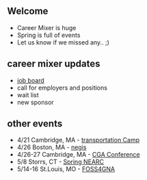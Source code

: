 ## Welcome

- Career Mixer is huge
- Spring is full of events
- Let us know if we missed any.. ;)

## career mixer updates

-   [job board](http://avidgeo.github.io/jobs/)
-   call for employers and positions
-   wait list
-   new sponsor

## other events

-   4/21 Cambridge, MA - [transportation Camp](http://transportationcamp.org/events/new-england-2018/)
-   4/26 Boston, MA - [negis](http://blogs.umb.edu/negis/)
-   4/26-27 Cambridge, MA - [CGA Conference](http://gis.harvard.edu/events/conferences/2018-cga-conference-illuminating-space-and-time-data-science)
-   5/8 Storrs, CT - [Spring NEARC](https://www.northeastarc.org/spring-nearc.html)
-   5/14-16 St.Louis, MO - [FOSS4GNA](https://2018.foss4g-na.org/)
